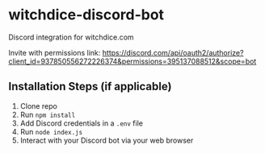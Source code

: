 # witchdice-discord-bot
Discord integration for witchdice.com


Invite with permissions link:
https://discord.com/api/oauth2/authorize?client_id=937850556272226374&permissions=395137088512&scope=bot


## Installation Steps (if applicable)

1. Clone repo
2. Run `npm install`
3. Add Discord credentials in a `.env` file
3. Run `node index.js`
4. Interact with your Discord bot via your web browser
